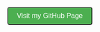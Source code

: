 <button onclick='location.href="https://omvijaysharma.github.io/om/"' style="display:inline-block; padding:10px 20px; background-color:#4CAF50; color:white; text-align:center; text-decoration:none; border-radius:5px; font-size:16px;">
  Visit my GitHub Page
</button>